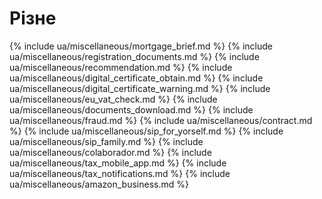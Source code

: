 # Різне

{% include ua/miscellaneous/mortgage_brief.md %}
{% include ua/miscellaneous/registration_documents.md %}
{% include ua/miscellaneous/recommendation.md %}
{% include ua/miscellaneous/digital_certificate_obtain.md %}
{% include ua/miscellaneous/digital_certificate_warning.md %}
{% include ua/miscellaneous/eu_vat_check.md %}
{% include ua/miscellaneous/documents_download.md %}
{% include ua/miscellaneous/fraud.md %}
{% include ua/miscellaneous/contract.md %}
{% include ua/miscellaneous/sip_for_yorself.md %}
{% include ua/miscellaneous/sip_family.md %}
{% include ua/miscellaneous/colaborador.md %}
{% include ua/miscellaneous/tax_mobile_app.md %}
{% include ua/miscellaneous/tax_notifications.md %}
{% include ua/miscellaneous/amazon_business.md %}

